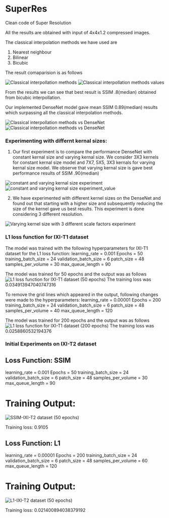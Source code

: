 # SuperRes
Clean code of Super Resolution

All the results are obtained with input of 4x4x1.2 compressed images. 


The classical interpolation methods we have used are
1. Nearest neighbour
2. Bilinear
3. Bicubic

The result comaparision is as follows

![Classical interpollation methods](https://github.com/v3nkyc0d3z/SuperRes/blob/master/Images/Legacy%20.png)
![Classical interpollation methods values](https://github.com/v3nkyc0d3z/SuperRes/blob/master/Images/Stats/legacy.PNG)


From the results we can see that best result is SSIM .8(median) obtained from bicubic interpollation.

Our implemented DenseNet model gave mean SSIM 0.89(median) results which surpassing all the classical interpolation methods.

![Classical interpollation methods vs DenseNet](https://github.com/v3nkyc0d3z/SuperRes/blob/master/Images/Example%20results/Example%204.png)
![Classical interpollation methods vs DenseNet](https://github.com/v3nkyc0d3z/SuperRes/blob/master/Images/Example%20results/Example3.png)



### Experimenting with differnt kernal sizes:

1. Our first experiment is to compare the performance DenseNet with constant kernal size and varying kernal size.
We consider 3X3 kernels for constant kernal size model and 7X7, 5X5, 3X3 kernals for varying kernal size model. 
We observe that varying kernal size is gave best performance results of SSIM .90(median)

![constant and varying kernal size experiment](https://github.com/v3nkyc0d3z/SuperRes/blob/master/Images/cnn.png)
![constant and varying kernal size experiment_value](https://github.com/v3nkyc0d3z/SuperRes/blob/master/Images/Stats/CNN.PNG)


2. We have experimented with different kernel sizes on the DenseNet and found out that 
starting with a higher size and subsequently reducing the size of the kernel gave us best results.
This experiment is done considering 3 different resolution.

![Varying kernel size with  3 different scale factors experiment](https://github.com/v3nkyc0d3z/SuperRes/blob/master/Images/scale_factors.png)
 
 ### L1 loss function for IXI-T1 dataset
 The model was trained with the following hyperparameters for IXI-T1 dataset for the L1 loss function:
 learning_rate = 0.001
 Epochs = 50
 training_batch_size = 24
 validation_batch_size = 6
 patch_size = 48
 samples_per_volume = 30
 max_queue_length = 90
 
 The model was trained for 50 epochs and the output was as follows
![L1 loss function for IXI-T1 dataset (50 epochs)](https://github.com/v3nkyc0d3z/SuperRes/blob/master/Images/Example%20results/T1_L1_50epochs.png)
The training loss was 0.034913947040747316

 To remove the grid lines which appeared in the output, following changes were made to the hyperparameters:
 learning_rate = 0.00001
 Epochs = 200
 training_batch_size = 24
 validation_batch_size = 6
 patch_size = 48
 samples_per_volume = 40
 max_queue_length = 120
 
  The model was trained for 200 epochs and the output was as follows
  ![L1 loss function for IXI-T1 dataset (200 epochs)](https://github.com/v3nkyc0d3z/SuperRes/blob/master/Images/Example%20results/T1_L1_200epochs.png)
 The training loss was 0.0258860532194376
 
 ### Initial Experiments on IXI-T2 dataset
 
 ## Loss Function: SSIM
 
 learning_rate = 0.001
 Epochs = 50
 training_batch_size = 24
 validation_batch_size = 6
 patch_size = 48
 samples_per_volume = 30
 max_queue_length = 90
 
 # Training Output:
 
![SSIM-IXI-T2 dataset (50 epochs)](https://github.com/v3nkyc0d3z/SuperRes/blob/master/Images/Example%20results/T2_SSIM_50.jpg)

Training loss: 0.9105

## Loss Function: L1

 learning_rate = 0.00001
 Epochs = 200
 training_batch_size = 24
 validation_batch_size = 6
 patch_size = 48
 samples_per_volume = 60
 max_queue_length = 120
 
 # Training Output:
 
 ![L1-IXI-T2 dataset (50 epochs)](https://github.com/v3nkyc0d3z/SuperRes/blob/master/Images/Example%20results/T2_L1_200.jpg)
 
 Training loss: 0.021400894038379192

